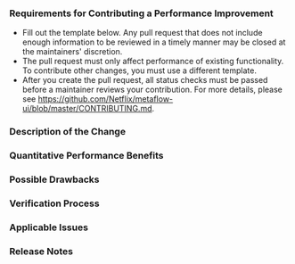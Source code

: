### Requirements for Contributing a Performance Improvement

- Fill out the template below. Any pull request that does not include enough information to be reviewed in a timely manner may be closed at the maintainers' discretion.
- The pull request must only affect performance of existing functionality. To contribute other changes, you must use a different template.
- After you create the pull request, all status checks must be passed before a maintainer reviews your contribution. For more details, please see <https://github.com/Netflix/metaflow-ui/blob/master/CONTRIBUTING.md>.

### Description of the Change

<!--

We must be able to understand the design of your change from this description. If we can't get a good idea of what the code does from the description here, the pull request may be closed at the maintainers' discretion. Keep in mind that the maintainer reviewing this PR may not be familiar with or have worked with the code here recently, so please walk us through the concepts.

-->

### Quantitative Performance Benefits

<!--

Describe the exact performance improvement observed (for example, reduced time to complete an operation, reduced memory use, etc.). Describe how you measured this change. Bonus points for including graphs that demonstrate the improvement or attached dumps from the built-in profiling tools.

-->

### Possible Drawbacks

<!-- What are the possible side-effects or negative impacts of the code change? -->

### Verification Process

<!--

What process did you follow to verify that the change has not introduced any regressions? Describe the actions you performed (including buttons you clicked, text you typed, commands you ran, etc.), and describe the results you observed.

-->

### Applicable Issues

<!-- Enter any applicable Issues here -->

### Release Notes

<!--

Please describe the changes in a single line that explains this improvement in
terms that a user can understand. This text will be used in release notes.

If this change is not user-facing or notable enough to be included in release notes
you may use the strings "Not applicable" or "N/A" here.

Examples:

- The GitHub package now allows you to add co-authors to commits.
- Fixed an issue where multiple cursors did not work in a file with a single line.
- Increased the performance of searching and replacing across a whole project.

-->
